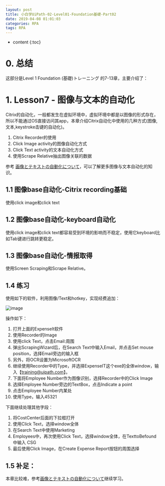 ```yaml
---
layout: post
title: 小白学UiPath-02-Level01-Foundation基礎-Part02
date: 2019-04-08 01:01:03
categories: RPA
tags: RPA
---
```

* content
{:toc}

# 0. 总结

这部分是Level 1 Foundation (基礎)トレーニング 的7-13章，主要介绍了：


# 1. Lesson7 - 图像与文本的自动化
 
Citrix的自动化，一般都发生在虚拟环境中，虚拟环境中都是以图像的形式存在，所以不能通过OS直接访问其app，本章介绍Citrix自动化中使用的几种方式(图像,文本,keystroke击键的自动化)。
1. Citrix Recorder的使用
2. Click Image activity的图像自动化方式
3. Click Text activity的文本自动化方式
4. 使用Scrape Relative抽出图像关联的数据

参考 [画像とテキストの自動化について](https://studio.uipath.com/lang-ja/docs/about-image-and-text-automation)，可以了解更多图像与文本自动化的知识。

## 1.1 图像base自动化-Citrix recording基础

使用click image和click text

## 1.2 图像base自动化-keyboard自动化

使用click image和click text都容易受到环境的影响而不稳定，使用它keyboard比如Tab键进行跳转更稳定。

## 1.3 图像base自动化-情报取得

使用Screen Scraping和Scrape Relative。

## 1.4 练习

使用如下的软件，利用图像/Text和hotkey，实现经费追加：

![image](https://user-images.githubusercontent.com/18595935/56631543-b20c8700-6690-11e9-9bef-66617cac3fe3.png)

操作如下：

1. 打开上面的ExpenseIt软件
2. 使用Recorder的Image
3. 使用click Text，点击Email:周围
4. 弹出ScrapingWizard后，在Search Text中输入Email，并点击Set mouse position，选择Email旁边的输入框
5. 另外，将OCR设置为MicrosoftOCR
6. 继续使用Recorder中的Type，并选择ExpenseIT这个exe的全体window，输入【training@uipath.com】。
7. 下面将Employee Number作为图像识别，选择Recorder中的Click Image
8. 选择Employee Number旁边的TextBox，点击Indicate a point
9. 点击Employee Number内某处
10. 使用Type，输入45321

下面继续处理其他字段：

1. 将CostCenter后面的下拉框打开
2. 使用Click Text，选择window全体
3. 在Search Text中使用Marketing
4. Employees中，再次使用Click Text，选择window全体，在TexttoBefound中输入 CSG
4. 最后使用Click Image，在Create Expense Report按钮的周围选择

## 1.5 补足：

本章比较难，参考[画像とテキストの自動化について](https://studio.uipath.com/lang-ja/docs/about-image-and-text-automation)继续学习。

